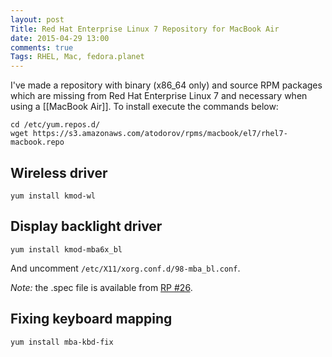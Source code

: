 ```yaml
---
layout: post
Title: Red Hat Enterprise Linux 7 Repository for MacBook Air
date: 2015-04-29 13:00
comments: true
Tags: RHEL, Mac, fedora.planet
---
```


I've made a repository with binary (x86_64 only) and source RPM packages which
are missing from Red Hat Enterprise Linux 7 and necessary when using a 
[[MacBook Air]]. To install execute the commands below:

    cd /etc/yum.repos.d/
    wget https://s3.amazonaws.com/atodorov/rpms/macbook/el7/rhel7-macbook.repo


Wireless driver
---------------

    yum install kmod-wl


Display backlight driver
------------------------

    yum install kmod-mba6x_bl


And uncomment `/etc/X11/xorg.conf.d/98-mba_bl.conf`.

*Note:* the .spec file is available from 
[RP #26](https://github.com/patjak/mba6x_bl/pull/26).

Fixing keyboard mapping
-----------------------

    yum install mba-kbd-fix

